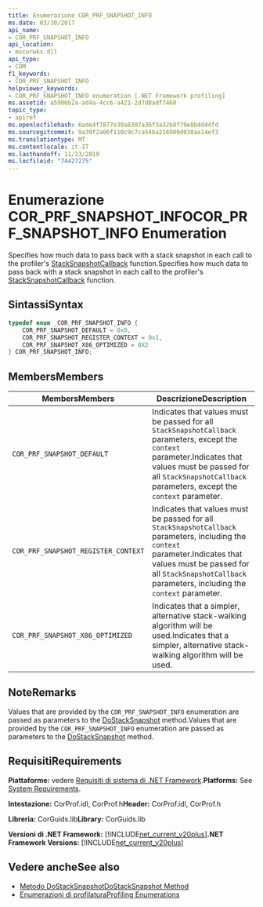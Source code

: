 ```yaml
---
title: Enumerazione COR_PRF_SNAPSHOT_INFO
ms.date: 03/30/2017
api_name:
- COR_PRF_SNAPSHOT_INFO
api_location:
- mscorwks.dll
api_type:
- COM
f1_keywords:
- COR_PRF_SNAPSHOT_INFO
helpviewer_keywords:
- COR_PRF_SNAPSHOT_INFO enumeration [.NET Framework profiling]
ms.assetid: a5906b2a-ad4a-4cc6-a421-2d7d8adf7468
topic_type:
- apiref
ms.openlocfilehash: 6ade4f7877e39a8307a36f3a3268f79e8b4d44fd
ms.sourcegitcommit: 9a39f2a06f110c9c7ca54ba216900d038aa14ef3
ms.translationtype: MT
ms.contentlocale: it-IT
ms.lasthandoff: 11/23/2019
ms.locfileid: "74427275"
---
```

# <a name="cor_prf_snapshot_info-enumeration"></a><span data-ttu-id="4131a-102">Enumerazione COR_PRF_SNAPSHOT_INFO</span><span class="sxs-lookup"><span data-stu-id="4131a-102">COR_PRF_SNAPSHOT_INFO Enumeration</span></span>
<span data-ttu-id="4131a-103">Specifies how much data to pass back with a stack snapshot in each call to the profiler's [StackSnapshotCallback](../../../../docs/framework/unmanaged-api/profiling/stacksnapshotcallback-function.md) function.</span><span class="sxs-lookup"><span data-stu-id="4131a-103">Specifies how much data to pass back with a stack snapshot in each call to the profiler's [StackSnapshotCallback](../../../../docs/framework/unmanaged-api/profiling/stacksnapshotcallback-function.md) function.</span></span>  
  
## <a name="syntax"></a><span data-ttu-id="4131a-104">Sintassi</span><span class="sxs-lookup"><span data-stu-id="4131a-104">Syntax</span></span>  
  
```cpp  
typedef enum _COR_PRF_SNAPSHOT_INFO {  
    COR_PRF_SNAPSHOT_DEFAULT = 0x0,  
    COR_PRF_SNAPSHOT_REGISTER_CONTEXT = 0x1,  
    COR_PRF_SNAPSHOT_X86_OPTIMIZED = 0X2  
} COR_PRF_SNAPSHOT_INFO;  
```  
  
## <a name="members"></a><span data-ttu-id="4131a-105">Members</span><span class="sxs-lookup"><span data-stu-id="4131a-105">Members</span></span>  
  
|<span data-ttu-id="4131a-106">Members</span><span class="sxs-lookup"><span data-stu-id="4131a-106">Members</span></span>|<span data-ttu-id="4131a-107">Descrizione</span><span class="sxs-lookup"><span data-stu-id="4131a-107">Description</span></span>|  
|-------------|-----------------|  
|`COR_PRF_SNAPSHOT_DEFAULT`|<span data-ttu-id="4131a-108">Indicates that values must be passed for all `StackSnapshotCallback` parameters, except the `context` parameter.</span><span class="sxs-lookup"><span data-stu-id="4131a-108">Indicates that values must be passed for all `StackSnapshotCallback` parameters, except the `context` parameter.</span></span>|  
|`COR_PRF_SNAPSHOT_REGISTER_CONTEXT`|<span data-ttu-id="4131a-109">Indicates that values must be passed for all `StackSnapshotCallback` parameters, including the `context` parameter.</span><span class="sxs-lookup"><span data-stu-id="4131a-109">Indicates that values must be passed for all `StackSnapshotCallback` parameters, including the `context` parameter.</span></span>|  
|`COR_PRF_SNAPSHOT_X86_OPTIMIZED`|<span data-ttu-id="4131a-110">Indicates that a simpler, alternative stack-walking algorithm will be used.</span><span class="sxs-lookup"><span data-stu-id="4131a-110">Indicates that a simpler, alternative stack-walking algorithm will be used.</span></span>|  
  
## <a name="remarks"></a><span data-ttu-id="4131a-111">Note</span><span class="sxs-lookup"><span data-stu-id="4131a-111">Remarks</span></span>  
 <span data-ttu-id="4131a-112">Values that are provided by the `COR_PRF_SNAPSHOT_INFO` enumeration are passed as parameters to the [DoStackSnapshot](../../../../docs/framework/unmanaged-api/profiling/icorprofilerinfo2-dostacksnapshot-method.md) method.</span><span class="sxs-lookup"><span data-stu-id="4131a-112">Values that are provided by the `COR_PRF_SNAPSHOT_INFO` enumeration are passed as parameters to the [DoStackSnapshot](../../../../docs/framework/unmanaged-api/profiling/icorprofilerinfo2-dostacksnapshot-method.md) method.</span></span>  
  
## <a name="requirements"></a><span data-ttu-id="4131a-113">Requisiti</span><span class="sxs-lookup"><span data-stu-id="4131a-113">Requirements</span></span>  
 <span data-ttu-id="4131a-114">**Piattaforme:** vedere [Requisiti di sistema di .NET Framework](../../../../docs/framework/get-started/system-requirements.md).</span><span class="sxs-lookup"><span data-stu-id="4131a-114">**Platforms:** See [System Requirements](../../../../docs/framework/get-started/system-requirements.md).</span></span>  
  
 <span data-ttu-id="4131a-115">**Intestazione:** CorProf.idl, CorProf.h</span><span class="sxs-lookup"><span data-stu-id="4131a-115">**Header:** CorProf.idl, CorProf.h</span></span>  
  
 <span data-ttu-id="4131a-116">**Libreria:** CorGuids.lib</span><span class="sxs-lookup"><span data-stu-id="4131a-116">**Library:** CorGuids.lib</span></span>  
  
 <span data-ttu-id="4131a-117">**Versioni di .NET Framework:** [!INCLUDE[net_current_v20plus](../../../../includes/net-current-v20plus-md.md)]</span><span class="sxs-lookup"><span data-stu-id="4131a-117">**.NET Framework Versions:** [!INCLUDE[net_current_v20plus](../../../../includes/net-current-v20plus-md.md)]</span></span>  
  
## <a name="see-also"></a><span data-ttu-id="4131a-118">Vedere anche</span><span class="sxs-lookup"><span data-stu-id="4131a-118">See also</span></span>

- [<span data-ttu-id="4131a-119">Metodo DoStackSnapshot</span><span class="sxs-lookup"><span data-stu-id="4131a-119">DoStackSnapshot Method</span></span>](../../../../docs/framework/unmanaged-api/profiling/icorprofilerinfo2-dostacksnapshot-method.md)
- [<span data-ttu-id="4131a-120">Enumerazioni di profilatura</span><span class="sxs-lookup"><span data-stu-id="4131a-120">Profiling Enumerations</span></span>](../../../../docs/framework/unmanaged-api/profiling/profiling-enumerations.md)
